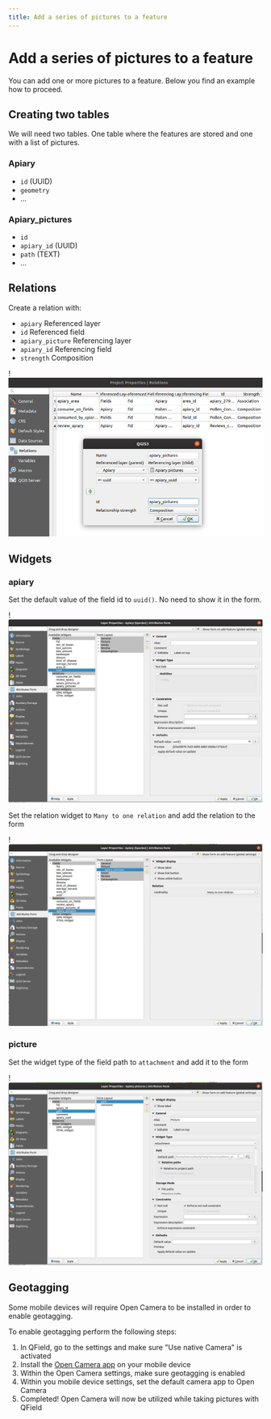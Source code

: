 ```yaml
---
title: Add a series of pictures to a feature
---
```


# Add a series of pictures to a feature

You can add one or more pictures to a feature. Below you find an example
how to proceed.

## Creating two tables

We will need two tables. One table where the features are stored and one
with a list of pictures.

### Apiary

-   `id` (UUID)
-   `geometry`
-   \...

### Apiary_pictures

-   `id`
-   `apiary_id` (UUID)
-   `path` (TEXT)
-   \...

## Relations

Create a relation with:

-   `apiary` Referenced layer
-   `id` Referenced field
-   `apiary_picture` Referencing layer
-   `apiary_id` Referencing field
-   `strength` Composition

!![Relations](../assets/images/add-1-n-pictures-relations.png)

## Widgets

### apiary

Set the default value of the field id to `uuid()`. No need to show it in
the form.

!![widgets](../assets/images/add-1-n-pictures-widgets_hive.png)

Set the relation widget to `Many to one relation` and add the relation
to the form

!![widgets2](../assets/images/add-1-n-pictures-widgets_hive2.png)

### picture

Set the widget type of the field path to `attachment` and add it to the
form

!![widget picture](../assets/images/add-1-n-pictures-widgets_picture.png)

## Geotagging

Some mobile devices will require Open Camera to be installed in order to
enable geotagging.

To enable geotagging perform the following steps:

1.  In QField, go to the settings and make sure "Use native Camera" is
    activated
2.  Install the [Open Camera app](https://play.google.com/store/apps/details?id=net.sourceforge.opencamera&hl=en&gl=US)
    on your mobile device
3.  Within the Open Camera settings, make sure geotagging is enabled
4.  Within you mobile device settings, set the default camera app to
    Open Camera
5.  Completed! Open Camera will now be utilized while taking pictures
    with QField
